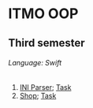 # ITMO OOP
## Third semester
###### Language: Swift
1. [INI Parser](https://github.com/danyaffff/ITMO-OOP/tree/master/Sem%203%2C%20Lab%201); [Task](https://drive.google.com/drive/folders/1-KTjB994_y5f6Es5lCE0y6L4tMRQhMq_)
2. [Shop](https://github.com/danyaffff/ITMO-OOP/tree/master/Sem%203%2C%20Lab%202); [Task](https://github.com/danyaffff/ITMO-OOP/tree/master/Sem%203%2C%20Lab%202)
